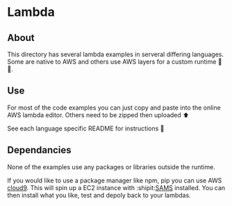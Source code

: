 # Lambda

## About

This directory has several lambda examples in serveral differing languages.
Some are native to AWS and others use AWS layers for a custom runtime 🏃⏰.

## Use

For most of the code examples you can just copy and paste into the online AWS lambda editor.
Others need to be zipped then uploaded ⬆️

See each language specific README for instructions 📄

## Dependancies

None of the examples use any packages or libraries outside the runtime.

If you would like to use a package manager like npm, pip you can use AWS [cloud9](https://aws.amazon.com/cloud9/). This will spin up a EC2 instance with :shipit:[SAMS](https://github.com/awslabs/serverless-application-model) installed. You can then install what you like, test and depoly back to your lambdas.
